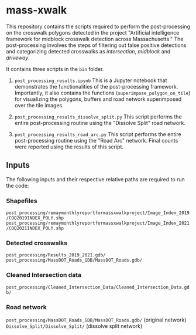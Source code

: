 # mass-xwalk

This repository contains the scripts required to perform the post-processing on the crosswalk polygons detected in the project "Artificial intelligence framework for midblock crosswalk detection across Massachusetts." The post-processing involves the steps of filtering out false positive detections and categorizing detected crosswalks as *intersection*, *midblock* and *driveway*.

It contains three scripts in the `bin` folder.

1. `post_processing_results.ipynb`
This is a Jupyter notebook that demonstrates the functionalities of the post-processing framework. Importantly, it also contains the functions (`superimpose_polygon_on_tile`) for visualizing the polygons, buffers and road network superimposed over the tile images.

2. `post_processing_results_dissolve_split.py`
This script performs the entire post-processing routine using the "Dissolve Split" road network.

3. `post_processing_results_road_arc.py`
This script performs the entire post-processing routine using the "Road Arc" network. Final counts were reported using the results of this script.


## Inputs
The following inputs and their respective relative paths are required to run the code:

### Shapefiles
`post_processing/remaymonthlyreportformassxwalkproject/Image_Index_2019/COQ2019INDEX_POLY.shp`
`post_processing/remaymonthlyreportformassxwalkproject/Image_Index_2021/COQ2021INDEX_POLY.shp`

### Detected crosswalks
`post_processing/Results_2019_2021.gdb/`
`post_processing/MassDOT_Roads_GDB/MassDOT_Roads.gdb/`

### Cleaned Intersection data
`post_processing/Cleaned_Intersection_Data/Cleaned_Intersection_Data.gdb/`

### Road network
`post_processing/MassDOT_Roads_GDB/MassDOT_Roads.gdb/` (original network)
`Dissolve_Split/Dissolve_Split/` (dissolve split network)
